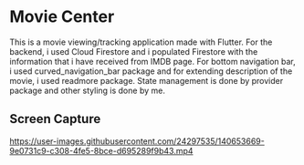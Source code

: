 # Movie Center

This is a movie viewing/tracking application made with Flutter. For the backend, i used Cloud Firestore and i populated Firestore with the information that i have received from IMDB page. For bottom navigation bar, i used curved_navigation_bar package and for extending description of the movie, i used readmore package. State management is done by provider package and other styling is done by me.

## Screen Capture

https://user-images.githubusercontent.com/24297535/140653669-9e0731c9-c308-4fe5-8bce-d695289f9b43.mp4

